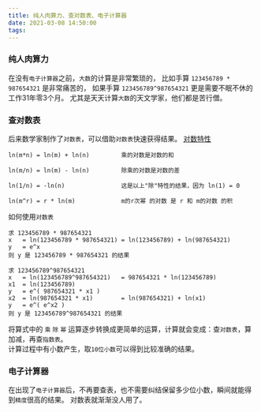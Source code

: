 ```yaml
---
title: 纯人肉算力、查对数表、电子计算器
date: 2021-03-08 14:50:00
tags:
---
```

### 纯人肉算力
在没有`电子计算器`之前，`大数`的计算是非常繁琐的，
比如手算 `123456789 * 987654321` 是非常痛苦的，
如果手算 `123456789^987654321` 更是需要不眠不休的工作31年零3个月。
尤其是天天计算`大数`的天文学家，他们都是苦行僧。

### 查对数表
后来数学家制作了`对数表`，可以借助`对数表`快速获得结果。
[对数特性](https://www.shuxuele.com/algebra/exponents-logarithms.html)
```text
ln(m*n) = ln(m) + ln(n)	        乘的对数是对数的和
 	 
ln(m/n) = ln(m) - ln(n)	        除乘的对数是对数的差
 	 
ln(1/n) = -ln(n)                这是以上"除"特性的结果，因为 ln(1) = 0
 	 
ln(m^r) = r * ln(m) 	        m的r次幂 的对数 是 r 和 m的对数 的积
```
如何使用`对数表`
```text
求 123456789 * 987654321 
x   = ln(123456789 * 987654321) = ln(123456789) + ln(987654321)
y   = e^x
则 y 是 123456789 * 987654321 的结果
```
```text
求 123456789^987654321
x   = ln(123456789^987654321)   = 987654321 * ln(123456789)
x1  = ln(123456789)
y   = e^( 987654321 * x1 ) 
x2  = ln(987654321 * x1)        = ln(987654321) + ln(x1)   
y   = e^( e^x2 )
则 y 是 123456789^987654321 的结果
```
将算式中的 `乘` `除` `幂` 运算逐步转换成更简单的运算，计算就会变成：查`对数表`，算加减，再查`指数表`。  
计算过程中有小数产生，取`10位小数`可以得到比较准确的结果。   

### 电子计算器
在出现了`电子计算器`后，不再要查表，也不需要纠结保留多少位小数，瞬间就能得到`精度`很高的结果。
对数表就渐渐没人用了。
